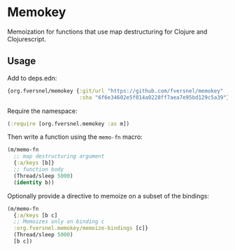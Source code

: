 # Memokey

Memoization for functions that use map destructuring for Clojure and Clojurescript.

## Usage

Add to deps.edn:

```clojure
{org.fversnel/memokey {:git/url "https://github.com/fversnel/memokey"
                       :sha "6f6e34602e5f014a0228ff7aea7e95bd129c5a39"}}
```

Require the namespace:

```clojure
(:require [org.fversnel.memokey :as m])
```

Then write a function using the `memo-fn` macro:

```clojure
(m/memo-fn
  ;; map destructuring argument
  {:a/keys [b]}
  ;; function body
  (Thread/sleep 5000)
  (identity b))
```

Optionally provide a directive to memoize on a subset of the bindings:


```clojure
(m/memo-fn
  {:a/keys [b c]
  ;; Memoizes only on binding c
  :org.fversnel.memokey/memoize-bindings [c]}
  (Thread/sleep 5000)
  [b c])
```

